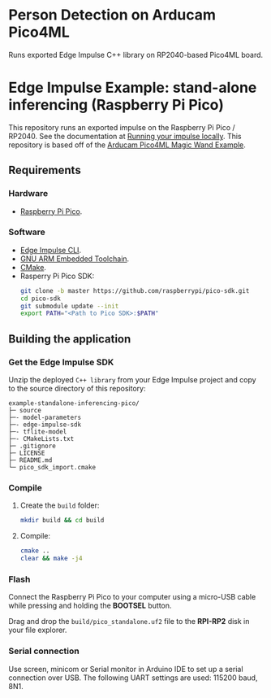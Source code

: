 # Person Detection on Arducam Pico4ML

Runs exported Edge Impulse C++ library on RP2040-based Pico4ML board. 

# Edge Impulse Example: stand-alone inferencing (Raspberry Pi Pico)

This repository runs an exported impulse on the Raspberry Pi Pico / RP2040. See the documentation at [Running your impulse locally](https://docs.edgeimpulse.com/docs/running-your-impulse-locally-1). This repository is based off of the [Arducam Pico4ML Magic Wand Example](https://github.com/ArduCAM/Pico4ML-Magic-Wand/).

## Requirements

### Hardware

* [Raspberry Pi Pico](https://www.raspberrypi.org/products/raspberry-pi-pico/).

### Software

* [Edge Impulse CLI](https://docs.edgeimpulse.com/docs/cli-installation).
* [GNU ARM Embedded Toolchain](https://developer.arm.com/tools-and-software/open-source-software/developer-tools/gnu-toolchain/gnu-rm/downloads).
* [CMake](https://cmake.org/install/).
* Rasperry Pi Pico SDK:
   ```bash
   git clone -b master https://github.com/raspberrypi/pico-sdk.git
   cd pico-sdk
   git submodule update --init
   export PATH="<Path to Pico SDK>:$PATH"
   ```

## Building the application

### Get the Edge Impulse SDK

Unzip the deployed `C++ library` from your Edge Impulse project and copy to the source directory of this repository:

   ```
   example-standalone-inferencing-pico/
   ├─ source
   ├─- model-parameters
   ├─- edge-impulse-sdk
   ├─- tflite-model
   ├─- CMakeLists.txt
   ├─ .gitignore
   ├─ LICENSE
   ├─ README.md
   └─ pico_sdk_import.cmake
   ```

### Compile

1. Create the `build` folder:
   ```bash
   mkdir build && cd build
   ```
1. Compile:
   ```bash
   cmake ..
   clear && make -j4
   ```

### Flash

Connect the Raspberry Pi Pico to your computer using a micro-USB cable while pressing and holding the **BOOTSEL** button.

Drag and drop the `build/pico_standalone.uf2` file to the **RPI-RP2** disk in your file explorer.

### Serial connection

Use screen, minicom or Serial monitor in Arduino IDE to set up a serial connection over USB. The following UART settings are used: 115200 baud, 8N1.
